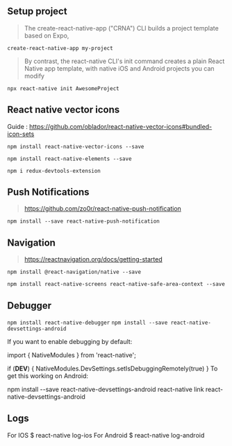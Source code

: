 ## Setup project

> The create-react-native-app ("CRNA") CLI builds a project template based on Expo, 

`create-react-native-app my-project`

> By contrast, the react-native CLI's init command creates a plain React Native app template, with native iOS and Android projects you can modify

`npx react-native init AwesomeProject`


## React native vector icons

Guide : https://github.com/oblador/react-native-vector-icons#bundled-icon-sets

`npm install react-native-vector-icons --save`

`npm install react-native-elements --save`

`npm i redux-devtools-extension`

## Push Notifications

> https://github.com/zo0r/react-native-push-notification

`npm install --save react-native-push-notification`

## Navigation

> https://reactnavigation.org/docs/getting-started

`npm install @react-navigation/native --save`

`npm install react-native-screens react-native-safe-area-context --save`

## Debugger

`npm install react-native-debugger`
`npm install --save react-native-devsettings-android`

If you want to enable debugging by default:

import { NativeModules } from 'react-native';

if (__DEV__) {
  NativeModules.DevSettings.setIsDebuggingRemotely(true)
}
To get this working on Android:

npm install --save react-native-devsettings-android
react-native link react-native-devsettings-android


## Logs

For IOS $ react-native log-ios
For Android $ react-native log-android




